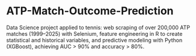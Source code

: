 # ATP-Match-Outcome-Prediction
Data Science project applied to tennis: web scraping of over 200,000 ATP matches (1999–2025) with Selenium, feature engineering in R to create statistical and historical variables, and predictive modeling with Python (XGBoost), achieving AUC > 90% and accuracy > 80%.


